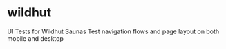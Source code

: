 # wildhut
UI Tests for Wildhut Saunas
Test navigation flows and page layout on both mobile and desktop

